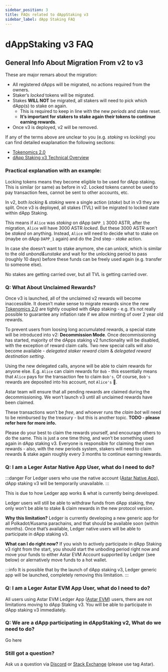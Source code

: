 ```yaml
---
sidebar_position: 3
title: FAQs related to dAppStaking v3
sidebar_label: dApp Staking FAQ
---
```


# dAppStaking v3 FAQ

## General Info About Migration From v2 to v3

These are major remars about the migration:

- All registered dApps will be migrated, no actions required from the owners.
- Staker’s _locked_ tokens will be migrated.
- Stakes **WILL NOT** be migrated, all stakers will need to pick which dApp(s) to stake on again.
  - This is required to keep in line with the new _periods_ and stake reset.
  - **It’s important for stakers to stake again their tokens to continue earning rewards**.
- Once v3 is deployed, v2 will be removed.

If any of the terms above are unclear to you (e.g. _staking_ vs _locking_) you can find detailed exaplanation the following sections:

- [Tokenomics 2.0](/docs/learn/tokenomics2/)
- [dApp Staking v3 Technical Overview](/docs/learn/dapp-staking-v3/dapp-staking-protocol.md)

### Practical explanation with an example:

Locking tokens means they become eligible to be used for dApp staking. This is similar (or same) as before in v2. Locked tokens cannot be used to pay transaction fees, cannot be sent to other accounts, etc.

In v2, both _locking_ & _staking_ were a single action (_stake_) but in v3 they are split. Once v3 is deployed, all stakes (TVL) will be migrated to locked state within dApp Staking.

This means if `Alice` was _staking_ on dApp `DAPP_1` 3000 ASTR, after the migration, `Alice` will have 3000 ASTR _locked_. But these 3000 ASTR won’t be _staked_ on anything. Instead, `Alice` will need to decide what to stake on (maybe on dApp `DAPP_1` again) and do the 2nd step - _stake_ action.

In case she doesn’t want to stake anymore, she can _unlock_, which is similar to the old _unbond&unstake_ and wait for the unlocking period to pass (roughly 10 days) before these funds can be freely used again (e.g. transfer to someone else).

No stakes are getting carried over, but all TVL is getting carried over.

### Q: What About Unclaimed Rewards?
Once v3 is launched, all of the unclaimed v2 rewards will become inaccessible. It doesn’t make sense to migrate rewards since the new [Tokenomics 2.0](/docs/learn/tokenomics2/) are tightly coupled with dApp staking - e.g. it’s not really possible to guarantee any inflation rate if we allow minting of over 2 year old rewards.

To prevent users from loosing long accumulated rewards, a special state will be introduced into v2: **Decommission Mode**. Once decommissioning has started, majority of the dApps staking v2 functionality will be disabled, with the exception of reward claim calls. Two new special calls will also become available - _delegated staker reward claim_ & _delegated reward destination setting_.

Using the new delegated calls, anyone will be able to claim rewards for anyone else. E.g. `Alice` can claim rewards for `Bob` - this essentially means that `Alice` pays for the transaction fee to claim `Bob's`. Of course, `Bob's` rewards are deposited into his account, not `Alice's` :slightly_smiling_face:.

Astar team will ensure that all pending rewards are claimed during the decommissioning. We won’t launch v3 until all unclaimed rewards have been claimed.

These transactions won’t be _free_, and whoever runs the _claim bot_ will need to be reimbursed by the treasury - but this is another topic. **TODO - please refer here for more info.**

Please do your best to claim the rewards yourself, and encourage others to do the same. This is just a one time thing, and won’t be something used again in dApp staking v3. Everyone is responsible for claiming their own rewards - also, with the new periods system, stakers will need to claim rewards & stake again roughly every 3 months to continue earning rewards.


### Q: I am a Leger Astar Native App User, what do I need to do?

:::danger
For Ledger users who use the native account ([Astar Native App](https://support.ledger.com/hc/en-us/articles/10971402968733-Astar-ASTR)), dApp staking v3 will be temporarily unavailable.
:::

This is due to how Ledger app works & what is currently being developed.

Ledger users will still be able to withdraw funds from dApp staking, they only won’t be able to stake & claim rewards in the new protocol version.

**Why this limitation?**
Ledger is currently developing a new generic app for all Polkadot/Kusama parachains, and that should be available soon (within months). Once that’s available, Ledger native users will be able to participate in dApp staking v3.

**What can I do right now?**
If you wish to actively participate in dApp Staking v3 right from the start, you should start the unboding period right now and move your funds to either Astar EVM Account supported by Ledger (see below) or alernatively move funds to a hot wallet.

:::info 
It is possible that by the launch of dApp staking v3, Ledger generic app will be launched, completely removing this limitation.
:::

### Q: I am a Leger Astar EVM App User, what do I need to do?
All users using Astar EVM Ledger App ([Astar EVM](https://support.ledger.com/hc/en-us/articles/5555310160669-Astar-EVM-ASTR)) users, there are not limitations moving to dApp Staking v3. You will be able to participate in dApp staking v3 immediately.


### Q: We are a dApp participating in dAppStaking v2, What do we need to do?

Go here 


### Still got a question?

 Ask us a question via [Discord](https://discord.com/invite/astarnetwork) or [Stack Exchange](https://substrate.stackexchange.com/questions/tagged/astar) (please use tag Astar).